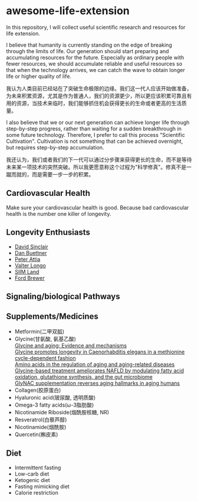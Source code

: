 # awesome-life-extension

In this repository, I will collect useful scientific research and resources for life extension.

I believe that humanity is currently standing on the edge of breaking through the limits of life. Our generation should start preparing and accumulating resources for the future. Especially as ordinary people with fewer resources, we should accumulate reliable and useful resources so that when the technology arrives, we can catch the wave to obtain longer life or higher quality of life.

我认为人类目前已经站在了突破生命极限的边缘。我们这一代人应该开始做准备，为未来积累资源，尤其是作为普通人，我们的资源更少，所以更应该积累可靠且有用的资源，当技术来临时，我们能够抓住机会获得更长的生命或者更高的生活质量。

I also believe that we or our next generation can achieve longer life through step-by-step progress, rather than waiting for a sudden breakthrough in some future technology. Therefore, I prefer to call this process "Scientific Cultivation". Cultivation is not something that can be achieved overnight, but requires step-by-step accumulation.

我还认为，我们或者我们的下一代可以通过分步骤来获得更长的生命，而不是等待未来某一项技术的突然突破。所以我更愿意称这个过程为"科学修真"。修真不是一蹴而就的，而是需要一步一步的积累。

## Cardiovascular Health
Make sure your cardiovascular health is good. Because bad cardiovascular health is the number one killer of longevity.

## Longevity Enthusiasts
* [David Sinclair](https://sinclair.hms.harvard.edu/people/david-sinclair)
* [Dan Buettner](https://danbuettner.com/)
* [Peter Attia](https://www.youtube.com/@PeterAttiaMD)
* [Valter Longo](https://gero.usc.edu/faculty/longo/)
* [SIIM Land](https://www.siimland.co/)
* [Ford Brewer](https://www.youtube.com/@PrevMedHealth)

## Signaling/biological Pathways

## Supplements/Medicines
* Metformin(二甲双胍)
* Glycine(甘氨酸, 氨基乙酸)  
  [Glycine and aging: Evidence and mechanisms](https://www.sciencedirect.com/science/article/pii/S1568163723000818?via%3Dihub)  
  [Glycine promotes longevity in Caenorhabditis elegans in a methionine cycle-dependent fashion](https://journals.plos.org/plosgenetics/article?id=10.1371/journal.pgen.1007633)  
  [Amino acids in the regulation of aging and aging-related diseases](https://www.sciencedirect.com/science/article/pii/S2468501119300082?via%3Dihub)  
  [Glycine-based treatment ameliorates NAFLD by modulating fatty acid oxidation, glutathione synthesis, and the gut microbiome](https://pmc.ncbi.nlm.nih.gov/articles/PMC7982985/)  
  [GlyNAC supplementation reverses aging hallmarks in aging humans](https://www.bcm.edu/news/glynac-supplementation-reverses-aging-hallmarks-in-aging-humans)
* Collagen(胶原蛋白)
* Hyaluronic acid(玻尿酸, 透明质酸)
* Omega-3 fatty acids(ω-3脂肪酸)
* Nicotinamide Riboside(烟酰胺核糖, NR)
* Resveratrol(白藜芦醇)
* Nicotinamide(烟酰胺)
* Quercetin(槲皮素)

## Diet
* Intermittent fasting
* Low-carb diet
* Ketogenic diet
* Fasting mimicking diet
* Calorie restriction